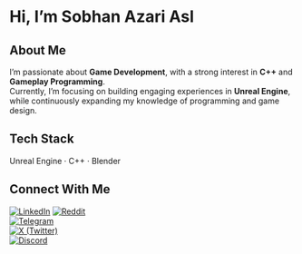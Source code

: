 
<!--
**SobhanAzri/SobhanAzri** is a ✨ _special_ ✨ repository because its `README.md` (this file) appears on your GitHub profile.

Here are some ideas to get you started:

- 🔭 I’m currently working on ...
- 🌱 I’m currently learning ...
- 👯 I’m looking to collaborate on ...
- 🤔 I’m looking for help with ...
- 💬 Ask me about ...
- 📫 How to reach me: ...
- 😄 Pronouns: ...
- ⚡ Fun fact: ...
-->


#  Hi, I’m Sobhan Azari Asl

## About Me
I’m passionate about **Game Development**, with a strong interest in **C++** and **Gameplay Programming**.  
Currently, I’m focusing on building engaging experiences in **Unreal Engine**, while continuously expanding my knowledge of programming and game design.

## Tech Stack
Unreal Engine · C++ · Blender

## Connect With Me
[![LinkedIn](https://img.shields.io/badge/LinkedIn-0077B5?style=for-the-badge&logo=linkedin&logoColor=white)](https://www.linkedin.com/in/sobhan-azari)
[![Reddit](https://img.shields.io/badge/Reddit-FF4500?style=for-the-badge&logo=reddit&logoColor=white)](https://www.reddit.com/user/Sobhan_AZR)  
[![Telegram](https://img.shields.io/badge/Telegram-26A5E4?style=for-the-badge&logo=telegram&logoColor=white)](https://t.me/Sobhan_Azri)  
[![X (Twitter)](https://img.shields.io/badge/X-000000?style=for-the-badge&logo=x&logoColor=white)](https://x.com/Sobhan_Azri)  
[![Discord](https://img.shields.io/badge/Discord-5865F2?style=for-the-badge&logo=discord&logoColor=white)](https://discordapp.com/users/sobhan_azri)

<!--
## GitHub Stats
![Sobhan's GitHub stats](https://github-readme-stats.vercel.app/api?username=SobhanAzri&show_icons=true&theme=tokyonight)
-->
